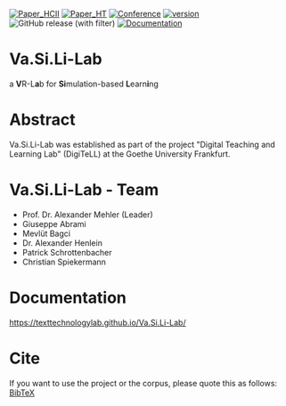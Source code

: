 [![Paper_HCII](http://img.shields.io/badge/paper-HCII--2023-B31B1B.svg)](https://doi.org/10.1007/978-3-031-35741-1_39)
[![Paper_HT](http://img.shields.io/badge/paper-HT--2023-F31B1B.svg)](https://doi.org/10.1145/3603163.3609076)
[![Conference](http://img.shields.io/badge/conference-HCII--2023-4b44ce.svg)](https://2023.hci.international/)
[![version](https://img.shields.io/github/license/texttechnologylab/Va.Si.Li-Lab)]()
![GitHub release (with filter)](https://img.shields.io/github/v/release/texttechnologylab/Va.Si.Li-Lab)
[![Documentation](https://img.shields.io/badge/Material_for_MkDocs-526CFE?style=for-the-badge&logo=MaterialForMkDocs&logoColor=white)](https://texttechnologylab.github.io/Va.Si.Li-Lab/#citation)

# Va.Si.Li-Lab
a **V**R-L**a**b for **Si**mulation-based **L**earn**i**ng

# Abstract
Va.Si.Li-Lab was established as part of the project "Digital Teaching and Learning Lab" (DigiTeLL) at the Goethe University Frankfurt. 



# Va.Si.Li-Lab - Team
* Prof. Dr. Alexander Mehler (Leader)
* Giuseppe Abrami
* Mevlüt Bagci
* Dr. Alexander Henlein
* Patrick Schrottenbacher
* Christian Spiekermann

# Documentation
https://texttechnologylab.github.io/Va.Si.Li-Lab/


# Cite
If you want to use the project or the corpus, please quote this as follows: [BibTeX](https://texttechnologylab.github.io/Va.Si.Li-Lab/publications/)



